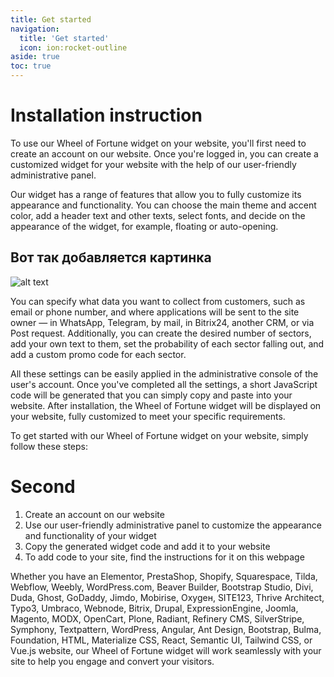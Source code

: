 ```yaml
---
title: Get started
navigation:
  title: 'Get started'
  icon: ion:rocket-outline
aside: true
toc: true
---
```


# Installation instruction

To use our Wheel of Fortune widget on your website, you'll first need to create an account on our website. Once you're logged in, you can create a customized widget for your website with the help of our user-friendly administrative panel.

Our widget has a range of features that allow you to fully customize its appearance and functionality. You can choose the main theme and accent color, add a header text and other texts, select fonts, and decide on the appearance of the widget, for example, floating or auto-opening.

## Вот так добавляется картинка

![alt text](/image.png "Title")

You can specify what data you want to collect from customers, such as email or phone number, and where applications will be sent to the site owner — in WhatsApp, Telegram, by mail, in Bitrix24, another CRM, or via Post request. Additionally, you can create the desired number of sectors, add your own text to them, set the probability of each sector falling out, and add a custom promo code for each sector.

All these settings can be easily applied in the administrative console of the user's account. Once you've completed all the settings, a short JavaScript code will be generated that you can simply copy and paste into your website. After installation, the Wheel of Fortune widget will be displayed on your website, fully customized to meet your specific requirements.

To get started with our Wheel of Fortune widget on your website, simply follow these steps:

# Second

1. Create an account on our website
2. Use our user-friendly administrative panel to customize the appearance and functionality of your widget
3. Copy the generated widget code and add it to your website
4. To add code to your site, find the instructions for it on this webpage

Whether you have an Elementor, PrestaShop, Shopify, Squarespace, Tilda, Webflow, Weebly, WordPress.com, Beaver Builder, Bootstrap Studio, Divi, Duda, Ghost, GoDaddy, Jimdo, Mobirise, Oxygен, SITE123, Thrive Architect, Typo3, Umbraco, Webnode, Bitrix, Drupal, ExpressionEngine, Joomla, Magento, MODX, OpenCart, Plone, Radiant, Refinery CMS, SilverStripe, Symphony, Textpattern, WordPress, Angular, Ant Design, Bootstrap, Bulma, Foundation, HTML, Materialize CSS, React, Semantic UI, Tailwind CSS, or Vue.js website, our Wheel of Fortune widget will work seamlessly with your site to help you engage and convert your visitors.